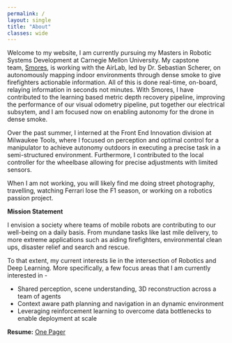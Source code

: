 ```yaml
---
permalink: /
layout: single
title: "About"
classes: wide
---
```


Welcome to my website, I am currently pursuing my Masters in Robotic Systems Development at Carnegie Mellon University. My capstone team, [Smores](https://mrsdprojects.ri.cmu.edu/2025teamg/project-media/), is working with the AirLab, led by Dr. Sebastian Scherer, on autonomously mapping indoor environments through dense smoke to give firefighters actionable information. All of this is done real-time, on-board, relaying information in seconds not minutes. With Smores, I have contributed to the learning based metric depth recovery pipeline, improving the performance of our visual odometry pipeline, put together our electrical subsytem, and I am focused now on enabling autonomy for the drone in dense smoke. 

Over the past summer, I interned at the Front End Innovation division at Milwaukee Tools, where I focused on perception and optimal control for a manipulator to achieve autonomy outdoors in executing a precise task in a semi-structured environment. Furthermore, I contributed to the local controller for the wheelbase allowing for precise adjustments with limited sensors. 

When I am not working, you will likely find me doing street photography, travelling, watching Ferrari lose the F1 season, or working on a robotics passion project.

**Mission Statement**

I envision a society where teams of mobile robots are contributing to our well-being on a daily basis. From mundane tasks like last mile delivery, to more extreme applications such as aiding firefighters, environmental clean ups, disaster relief and search and rescue.

To that extent, my current interests lie in the intersection of Robotics and Deep Learning. More specifically, a few focus areas that I am currently interested in -

* Shared perception, scene understanding, 3D reconstruction across a team of agents
* Context aware path planning and navigation in an dynamic environment
* Leveraging reinforcement learning to overcome data bottlenecks to enable deployment at scale

**Resume:** [One Pager](https://drive.google.com/drive/folders/1-chZ_QSnoaZaSsXPXnFnH6vwA4jBC8BP?dmr=1&ec=wgc-drive-globalnav-goto)
